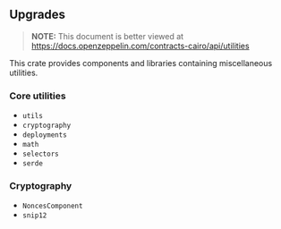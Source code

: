 ## Upgrades

> **NOTE:** This document is better viewed at https://docs.openzeppelin.com/contracts-cairo/api/utilities

This crate provides components and libraries containing miscellaneous utilities.

### Core utilities

- `utils`
- `cryptography`
- `deployments`
- `math`
- `selectors`
- `serde`

### Cryptography

- `NoncesComponent`
- `snip12`
